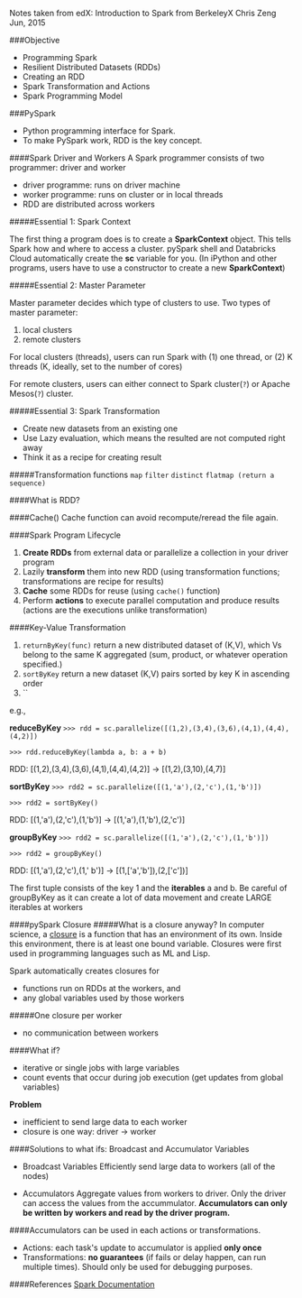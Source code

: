 Notes taken from edX: Introduction to Spark from BerkeleyX
Chris Zeng
Jun, 2015

###Objective
* Programming Spark
* Resilient Distributed Datasets (RDDs)
* Creating an RDD
* Spark Transformation and Actions
* Spark Programming Model

###PySpark
* Python programming interface for Spark.
* To make PySpark work, RDD is the key concept.

####Spark Driver and Workers
A Spark programmer consists of two programmer: driver and worker

* driver programme: runs on driver machine
* worker programme: runs on cluster or in local threads
* RDD are distributed across workers

#####Essential 1: Spark Context

The first thing a program does is to create a **SparkContext** object. This tells Spark how and where to access a cluster. pySpark shell and Databricks Cloud automatically create the **sc** variable for you.
(In iPython and other programs, users have to use a constructor to create a new **SparkContext**)

#####Essential 2: Master Parameter

Master parameter decides which type of clusters to use. Two types of master parameter: 
1. local clusters
2. remote clusters

For local clusters (threads), users can run Spark with (1) one thread, or (2) K threads (K, ideally, set to the number of cores)

For remote clusters, users can either connect to Spark cluster(``?``) or Apache Mesos(``?``) cluster.

#####Essential 3: Spark Transformation

* Create new datasets from an existing one
* Use Lazy evaluation, which means the resulted are not computed right away
* Think it as a recipe for creating result

#####Transformation functions
``map`` ``filter`` ``distinct`` ``flatmap (return a sequence)``

####What is RDD?

####Cache()
Cache function can avoid recompute/reread the file again.


####Spark Program Lifecycle
1. **Create RDDs** from external data or parallelize a collection in your driver program
2. Lazily **transform** them into new RDD (using transformation functions; transformations are recipe for results)
3. **Cache** some RDDs for reuse (using ```cache()``` function)
4. Perform **actions** to execute parallel computation and produce results (actions are the executions unlike transformation)

####Key-Value Transformation
1. ``returnByKey(func)`` return a new distributed dataset of (K,V), which Vs belong to the same K aggregated (sum, product, or whatever operation specified.)
2. ``sortByKey`` return a new dataset (K,V) pairs sorted by key K in ascending order
3. ``

e.g., 

**reduceByKey**
``>>> rdd = sc.parallelize([(1,2),(3,4),(3,6),(4,1),(4,4),(4,2)])``

``>>> rdd.reduceByKey(lambda a, b: a + b)``

RDD: [(1,2),(3,4),(3,6),(4,1),(4,4),(4,2)] -> [(1,2),(3,10),(4,7)]

**sortByKey**
``>>> rdd2 = sc.parallelize([(1,'a'),(2,'c'),(1,'b')])``

``>>> rdd2 = sortByKey()``

RDD: [(1,'a'),(2,'c'),(1,'b')] -> [(1,'a'),(1,'b'),(2,'c')]


**groupByKey**
``>>> rdd2 = sc.parallelize([(1,'a'),(2,'c'),(1,'b')])``

``>>> rdd2 = groupByKey()``

RDD: [(1,'a'),(2,'c'),(1,' b')] -> [(1,['a','b']),(2,['c'])]

The first tuple consists of the key 1 and the **iterables** a and b.
Be careful of groupByKey as it can create a lot of data movement and create LARGE iterables at workers

####pySpark Closure
#####What is a closure anyway?
In computer science, a  [closure](http://simple.wikipedia.org/wiki/Closure_(computer_science)) is a function that has an environment of its own. Inside this environment, there is at least one bound variable. Closures were first used in programming languages such as ML and Lisp.

Spark automatically creates closures for 

* functions run on RDDs at the workers, and
* any global variables used by those workers

#####One closure per worker
* no communication between workers

####What if?
* iterative or single jobs with large variables
* count events that occur during job execution (get updates from global variables)

**Problem**
* inefficient to send large data to each worker
* closure is one way: driver -> worker

####Solutions to what ifs: Broadcast and Accumulator Variables
* Broadcast Variables
Efficiently send large data to workers (all of the nodes)

* Accumulators 
Aggregate values from workers to driver. Only the driver can access the values from the accummulator. 
**Accumulators can only be written by workers and read by the driver program.**


####Accumulators
can be used in each actions or transformations.

* Actions: each task's update to accumulator is applied __only once__
* Transformations: __no guarantees__ (if fails or delay happen, can run multiple times). Should only be used for debugging purposes.

####References
[Spark Documentation](https://spark.apache.org/documentation.html)